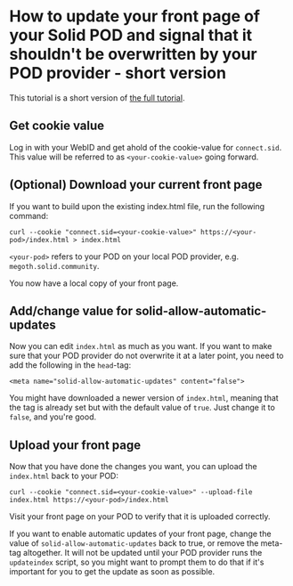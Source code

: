 # How to update your front page of your Solid POD and signal that it shouldn't be overwritten by your POD provider - short version

This tutorial is a short version of [the full tutorial](./README.md).

## Get cookie value

Log in with your WebID and get ahold of the cookie-value for `connect.sid`. This value will be referred to as `<your-cookie-value>` going forward.

## (Optional) Download your current front page

If you want to build upon the existing index.html file, run the following command:

```
curl --cookie "connect.sid=<your-cookie-value>" https://<your-pod>/index.html > index.html
```

`<your-pod>` refers to your POD on your local POD provider, e.g. `megoth.solid.community`.

You now have a local copy of your front page.

## Add/change value for solid-allow-automatic-updates

Now you can edit `index.html` as much as you want. If you want to make sure that your POD provider do not overwrite it at a later point, you need to add the following in the `head`-tag:

```
<meta name="solid-allow-automatic-updates" content="false">
```

You might have downloaded a newer version of `index.html`, meaning that the tag is already set but with the default value of `true`. Just change it to `false`, and you're good.

## Upload your front page

Now that you have done the changes you want, you can upload the `index.html` back to your POD:

```
curl --cookie "connect.sid=<your-cookie-value>" --upload-file index.html https://<your-pod>/index.html
```

Visit your front page on your POD to verify that it is uploaded correctly.

If you want to enable automatic updates of your front page, change the value of `solid-allow-automatic-updates` back to true, or remove the meta-tag altogether. It will not be updated until your POD provider runs the `updateindex` script, so you might want to prompt them to do that if it's important for you to get the update as soon as possible.
